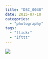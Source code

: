 ```yaml
---
title: "DSC_0048"
date: 2015-07-10
categories: 
  - "photography"
tags: 
  - "flickr"
  - "ifttt"
---
```


![](https://farm1.staticflickr.com/545/18961663684_b106522882_b.jpg)
